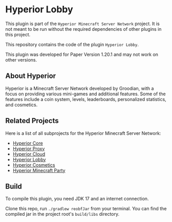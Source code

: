 # Hyperior Lobby
This plugin is part of the `Hyperior Minecraft Server Network` project.
It is not meant to be run without the required dependencies of other plugins in this project.

This repository contains the code of the plugin `Hyperior Lobby`.

This plugin was developed for Paper Version 1.20.1 and may not work on other versions.

## About Hyperior
Hyperior is a Minecraft Server Network developed by Groodian,
with a focus on providing various mini-games and additional features.
Some of the features include a coin system, levels, leaderboards, personalized statistics, and cosmetics.

## Related Projects
Here is a list of all subprojects for the Hyperior Minecraft Server Network:

- [Hyperior Core](https://github.com/Groodian/HyperiorCore)
- [Hyperior Proxy](https://github.com/Groodian/HyperiorProxy)
- [Hyperior Cloud](https://github.com/Groodian/HyperiorCloud)
- [Hyperior Lobby](https://github.com/Groodian/HyperiorLobby)
- [Hyperior Cosmetics](https://github.com/Groodian/HyperiorCosmetics)
- [Hyperior Minecraft Party](https://github.com/Groodian/HyperiorMinecraftParty)

## Build
To compile this plugin, you need JDK 17 and an internet connection.

Clone this repo, run `./gradlew reobfJar` from your terminal. You can find the compiled jar in the project root's `build/libs` directory.
